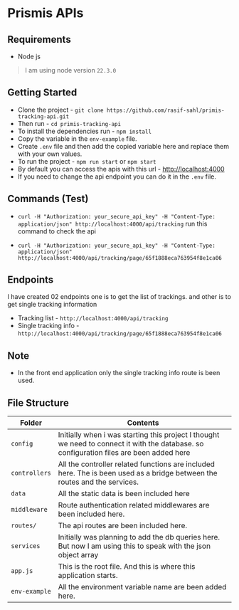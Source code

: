 # Prismis APIs

## Requirements

- Node js

> I am using node version `22.3.0`

## Getting Started

- Clone the project - `git clone https://github.com/rasif-sahl/primis-tracking-api.git`
- Then run - `cd primis-tracking-api`
- To install the dependencies run - `npm install`
- Copy the variable in the `env-example` file.
- Create `.env` file and then add the copied variable here and replace them with your own values.
- To run the project - `npm run start` or `npm start`
- By default you can access the apis with this url - [http://localhost:4000](http://localhost:4000) 
- If you need to change the api endpoint you can do it in the `.env` file.

## Commands (Test)

- `curl -H "Authorization: your_secure_api_key" -H "Content-Type: application/json" http://localhost:4000/api/tracking` run this command to check the api

- `curl -H "Authorization: your_secure_api_key" -H "Content-Type: application/json" http://localhost:4000/api/tracking/page/65f1888eca763954f8e1ca06`

## Endpoints

I have created 02 endpoints one is to get the list of trackings. and other is to get single tracking information

- Tracking list - `http://localhost:4000/api/tracking`
- Single tracking info - `http://localhost:4000/api/tracking/page/65f1888eca763954f8e1ca06`

## Note

- In the front end application only the single tracking info route is been used.

## File Structure

Folder | Contents
-------|---------
`config` | Initially when i was starting this project I thought we need to connect it with the database. so configuration files are been added here
`controllers` | All the controller related functions are included here. The is been used as a bridge between the routes and the services.
`data` | All the static data is been included here 
`middleware` | Route authentication related middlewares are been included here.
`routes/` | The api routes are been included here.
`services` | Initially was planning to add the db queries here. But now I am using this to speak with the json object array
`app.js` | This is the root file. And this is where this application starts.
`env-example` | All the environment variable name are been added here.